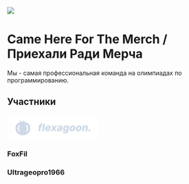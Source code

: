 <img src="https://i.imgur.com/V53eHcX.png" width=350px>

# Came Here For The Merch / Приехали Ради Мерча

Мы - самая профессиональная команда на олимпиадах по программированию.

## Участники

### <a href="https://flexagoon.com"><picture>
  <source height=50px media="(prefers-color-scheme: dark)" srcset="https://raw.githubusercontent.com/flexagoon/flexagoon/github/assets/header.png">
  <source height=50px media="(prefers-color-scheme: light)" srcset="https://raw.githubusercontent.com/flexagoon/flexagoon/github/assets/header-lightmode.png">
  <img height=50px alt="flexagoon" src="https://raw.githubusercontent.com/flexagoon/flexagoon/github/assets/header.png">
</picture></a>

### FoxFil

### Ultrageopro1966
